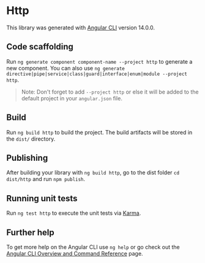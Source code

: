 # Http

This library was generated with [Angular CLI](https://github.com/angular/angular-cli) version 14.0.0.

## Code scaffolding

Run `ng generate component component-name --project http` to generate a new component. You can also use `ng generate directive|pipe|service|class|guard|interface|enum|module --project http`.
> Note: Don't forget to add `--project http` or else it will be added to the default project in your `angular.json` file. 

## Build

Run `ng build http` to build the project. The build artifacts will be stored in the `dist/` directory.

## Publishing

After building your library with `ng build http`, go to the dist folder `cd dist/http` and run `npm publish`.

## Running unit tests

Run `ng test http` to execute the unit tests via [Karma](https://karma-runner.github.io).

## Further help

To get more help on the Angular CLI use `ng help` or go check out the [Angular CLI Overview and Command Reference](https://angular.io/cli) page.
